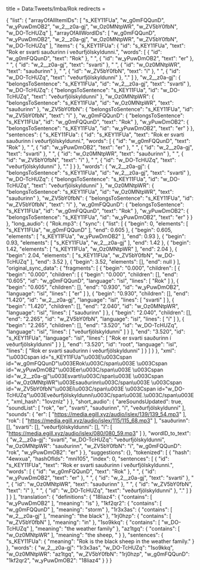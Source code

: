 title = Data:Tweets/Imba/Rok
redirects =
>>>>

{
    "list": {
        "arrayOfAllItemIDs": [
            "s_KEY11FUa",
            "w_g0mFQQunD",
            "w_yPuwDmOB2",
            "w_2__z0a-gj",
            "w_Oz0MNtpWR",
            "w_ZV5bY0fbN",
            "w_DO-TcHUZq"
        ],
        "arrayOfAllWordIDs": [
            "w_g0mFQQunD",
            "w_yPuwDmOB2",
            "w_2__z0a-gj",
            "w_Oz0MNtpWR",
            "w_ZV5bY0fbN",
            "w_DO-TcHUZq"
        ],
        "items": {
            "s_KEY11FUa": {
                "id": "s_KEY11FUa",
                "text": "Rok er svarti sauðurinn í veðurfjölskyldunni.",
                "words": [
                    {
                        "id": "w_g0mFQQunD",
                        "text": "Rok"
                    },
                    " ",
                    {
                        "id": "w_yPuwDmOB2",
                        "text": "er"
                    },
                    " ",
                    {
                        "id": "w_2__z0a-gj",
                        "text": "svarti"
                    },
                    " ",
                    {
                        "id": "w_Oz0MNtpWR",
                        "text": "sauðurinn"
                    },
                    " ",
                    {
                        "id": "w_ZV5bY0fbN",
                        "text": "í"
                    },
                    " ",
                    {
                        "id": "w_DO-TcHUZq",
                        "text": "veðurfjölskyldunni"
                    },
                    "."
                ]
            },
            "w_2__z0a-gj": {
                "belongsToSentence": "s_KEY11FUa",
                "id": "w_2__z0a-gj",
                "text": "svarti"
            },
            "w_DO-TcHUZq": {
                "belongsToSentence": "s_KEY11FUa",
                "id": "w_DO-TcHUZq",
                "text": "veðurfjölskyldunni"
            },
            "w_Oz0MNtpWR": {
                "belongsToSentence": "s_KEY11FUa",
                "id": "w_Oz0MNtpWR",
                "text": "sauðurinn"
            },
            "w_ZV5bY0fbN": {
                "belongsToSentence": "s_KEY11FUa",
                "id": "w_ZV5bY0fbN",
                "text": "í"
            },
            "w_g0mFQQunD": {
                "belongsToSentence": "s_KEY11FUa",
                "id": "w_g0mFQQunD",
                "text": "Rok"
            },
            "w_yPuwDmOB2": {
                "belongsToSentence": "s_KEY11FUa",
                "id": "w_yPuwDmOB2",
                "text": "er"
            }
        },
        "sentences": {
            "s_KEY11FUa": {
                "id": "s_KEY11FUa",
                "text": "Rok er svarti sauðurinn í veðurfjölskyldunni.",
                "words": [
                    {
                        "id": "w_g0mFQQunD",
                        "text": "Rok"
                    },
                    " ",
                    {
                        "id": "w_yPuwDmOB2",
                        "text": "er"
                    },
                    " ",
                    {
                        "id": "w_2__z0a-gj",
                        "text": "svarti"
                    },
                    " ",
                    {
                        "id": "w_Oz0MNtpWR",
                        "text": "sauðurinn"
                    },
                    " ",
                    {
                        "id": "w_ZV5bY0fbN",
                        "text": "í"
                    },
                    " ",
                    {
                        "id": "w_DO-TcHUZq",
                        "text": "veðurfjölskyldunni"
                    },
                    "."
                ]
            }
        },
        "words": {
            "w_2__z0a-gj": {
                "belongsToSentence": "s_KEY11FUa",
                "id": "w_2__z0a-gj",
                "text": "svarti"
            },
            "w_DO-TcHUZq": {
                "belongsToSentence": "s_KEY11FUa",
                "id": "w_DO-TcHUZq",
                "text": "veðurfjölskyldunni"
            },
            "w_Oz0MNtpWR": {
                "belongsToSentence": "s_KEY11FUa",
                "id": "w_Oz0MNtpWR",
                "text": "sauðurinn"
            },
            "w_ZV5bY0fbN": {
                "belongsToSentence": "s_KEY11FUa",
                "id": "w_ZV5bY0fbN",
                "text": "í"
            },
            "w_g0mFQQunD": {
                "belongsToSentence": "s_KEY11FUa",
                "id": "w_g0mFQQunD",
                "text": "Rok"
            },
            "w_yPuwDmOB2": {
                "belongsToSentence": "s_KEY11FUa",
                "id": "w_yPuwDmOB2",
                "text": "er"
            }
        }
    },
    "long_audio": {
        "Rok.mp3": {
            "sync": {
                "list": [
                    {
                        "begin": 0,
                        "elements": [
                            "s_KEY11FUa",
                            "w_g0mFQQunD"
                        ],
                        "end": 0.605
                    },
                    {
                        "begin": 0.605,
                        "elements": [
                            "s_KEY11FUa",
                            "w_yPuwDmOB2"
                        ],
                        "end": 0.93
                    },
                    {
                        "begin": 0.93,
                        "elements": [
                            "s_KEY11FUa",
                            "w_2__z0a-gj"
                        ],
                        "end": 1.42
                    },
                    {
                        "begin": 1.42,
                        "elements": [
                            "s_KEY11FUa",
                            "w_Oz0MNtpWR"
                        ],
                        "end": 2.04
                    },
                    {
                        "begin": 2.04,
                        "elements": [
                            "s_KEY11FUa",
                            "w_ZV5bY0fbN",
                            "w_DO-TcHUZq"
                        ],
                        "end": 3.52
                    },
                    {
                        "begin": 3.52,
                        "elements": [],
                        "end": null
                    }
                ],
                "original_sync_data": {
                    "fragments": [
                        {
                            "begin": "0.000",
                            "children": [
                                {
                                    "begin": "0.000",
                                    "children": [
                                        {
                                            "begin": "0.000",
                                            "children": [],
                                            "end": "0.605",
                                            "id": "w_g0mFQQunD",
                                            "language": "isl",
                                            "lines": [
                                                "Rok"
                                            ]
                                        },
                                        {
                                            "begin": "0.605",
                                            "children": [],
                                            "end": "0.930",
                                            "id": "w_yPuwDmOB2",
                                            "language": "isl",
                                            "lines": [
                                                "er"
                                            ]
                                        },
                                        {
                                            "begin": "0.930",
                                            "children": [],
                                            "end": "1.420",
                                            "id": "w_2__z0a-gj",
                                            "language": "isl",
                                            "lines": [
                                                "svarti"
                                            ]
                                        },
                                        {
                                            "begin": "1.420",
                                            "children": [],
                                            "end": "2.040",
                                            "id": "w_Oz0MNtpWR",
                                            "language": "isl",
                                            "lines": [
                                                "sauðurinn"
                                            ]
                                        },
                                        {
                                            "begin": "2.040",
                                            "children": [],
                                            "end": "2.265",
                                            "id": "w_ZV5bY0fbN",
                                            "language": "isl",
                                            "lines": [
                                                "í"
                                            ]
                                        },
                                        {
                                            "begin": "2.265",
                                            "children": [],
                                            "end": "3.520",
                                            "id": "w_DO-TcHUZq",
                                            "language": "isl",
                                            "lines": [
                                                "veðurfjölskyldunni"
                                            ]
                                        }
                                    ],
                                    "end": "3.520",
                                    "id": "s_KEY11FUa",
                                    "language": "isl",
                                    "lines": [
                                        "Rok er svarti sauðurinn í veðurfjölskyldunni"
                                    ]
                                }
                            ],
                            "end": "3.520",
                            "id": "root",
                            "language": "isl",
                            "lines": [
                                "Rok er svarti sauðurinn í veðurfjölskyldunni"
                            ]
                        }
                    ]
                }
            },
            "xml": "\u003Cspan id=\"s_KEY11FUa\"\u003E\u003Cspan id=\"w_g0mFQQunD\"\u003ERok\u003C/span\u003E \u003Cspan id=\"w_yPuwDmOB2\"\u003Eer\u003C/span\u003E \u003Cspan id=\"w_2__z0a-gj\"\u003Esvarti\u003C/span\u003E \u003Cspan id=\"w_Oz0MNtpWR\"\u003Esauðurinn\u003C/span\u003E \u003Cspan id=\"w_ZV5bY0fbN\"\u003Eí\u003C/span\u003E \u003Cspan id=\"w_DO-TcHUZq\"\u003Eveðurfjölskyldunni\u003C/span\u003E.\u003C/span\u003E",
            "xml_hash": "1ovznlz"
        }
    },
    "short_audio": {
        "areSoundsUpdated": true,
        "soundList": [
            "rok",
            "er",
            "svarti",
            "sauðurinn",
            "í",
            "veðurfjölskyldunni"
        ],
        "sounds": {
            "er": [
                "https://media.egill.xyz/audio/islex/139/139_54.mp3"
            ],
            "rok": [
                "https://media.egill.xyz/audio/islex/115/115_68.mp3"
            ],
            "sauðurinn": [],
            "svarti": [],
            "veðurfjölskyldunni": [],
            "í": [
                "https://media.egill.xyz/audio/islex/080/080_59.mp3"
            ]
        },
        "wordID_to_text": {
            "w_2__z0a-gj": "svarti",
            "w_DO-TcHUZq": "veðurfjölskyldunni",
            "w_Oz0MNtpWR": "sauðurinn",
            "w_ZV5bY0fbN": "í",
            "w_g0mFQQunD": "rok",
            "w_yPuwDmOB2": "er"
        }
    },
    "suggestions": {},
    "tokenized": [
        {
            "hash": "4ewxua",
            "hashOfIds": "mni105",
            "index": 0,
            "sentences": [
                {
                    "id": "s_KEY11FUa",
                    "text": "Rok er svarti sauðurinn í veðurfjölskyldunni.",
                    "words": [
                        {
                            "id": "w_g0mFQQunD",
                            "text": "Rok"
                        },
                        " ",
                        {
                            "id": "w_yPuwDmOB2",
                            "text": "er"
                        },
                        " ",
                        {
                            "id": "w_2__z0a-gj",
                            "text": "svarti"
                        },
                        " ",
                        {
                            "id": "w_Oz0MNtpWR",
                            "text": "sauðurinn"
                        },
                        " ",
                        {
                            "id": "w_ZV5bY0fbN",
                            "text": "í"
                        },
                        " ",
                        {
                            "id": "w_DO-TcHUZq",
                            "text": "veðurfjölskyldunni"
                        },
                        "."
                    ]
                }
            ]
        }
    ],
    "translation": {
        "definitions": {
            "18liaz4": {
                "contains": [
                    "w_yPuwDmOB2"
                ],
                "meaning": "is"
            },
            "1kf2qr2": {
                "contains": [
                    "w_g0mFQQunD"
                ],
                "meaning": "storm"
            },
            "1r3x3as": {
                "contains": [
                    "w_2__z0a-gj"
                ],
                "meaning": "the black"
            },
            "1rj0hzp": {
                "contains": [
                    "w_ZV5bY0fbN"
                ],
                "meaning": "in"
            },
            "1so9kkq": {
                "contains": [
                    "w_DO-TcHUZq"
                ],
                "meaning": "the weather family"
            },
            "az1tgq": {
                "contains": [
                    "w_Oz0MNtpWR"
                ],
                "meaning": "the sheep, "
            }
        },
        "sentences": {
            "s_KEY11FUa": {
                "meaning": "Rok is the black sheep in the weather family."
            }
        },
        "words": {
            "w_2__z0a-gj": "1r3x3as",
            "w_DO-TcHUZq": "1so9kkq",
            "w_Oz0MNtpWR": "az1tgq",
            "w_ZV5bY0fbN": "1rj0hzp",
            "w_g0mFQQunD": "1kf2qr2",
            "w_yPuwDmOB2": "18liaz4"
        }
    }
}